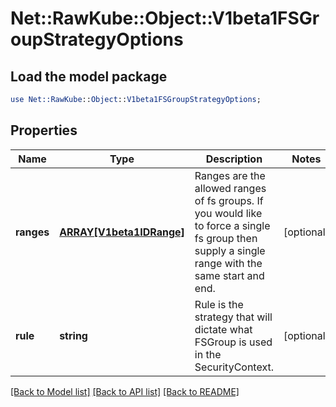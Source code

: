 # Net::RawKube::Object::V1beta1FSGroupStrategyOptions

## Load the model package
```perl
use Net::RawKube::Object::V1beta1FSGroupStrategyOptions;
```

## Properties
Name | Type | Description | Notes
------------ | ------------- | ------------- | -------------
**ranges** | [**ARRAY[V1beta1IDRange]**](V1beta1IDRange.md) | Ranges are the allowed ranges of fs groups.  If you would like to force a single fs group then supply a single range with the same start and end. | [optional] 
**rule** | **string** | Rule is the strategy that will dictate what FSGroup is used in the SecurityContext. | [optional] 

[[Back to Model list]](../README.md#documentation-for-models) [[Back to API list]](../README.md#documentation-for-api-endpoints) [[Back to README]](../README.md)


